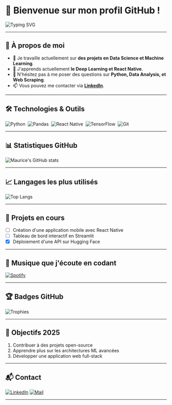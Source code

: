 # 🚀 Bienvenue sur mon profil GitHub !

![Typing SVG](https://readme-typing-svg.demolab.com?font=Fira+Code&size=24&pause=1000&color=FF5733&width=435&lines=Hello%2C+world!+%F0%9F%91%8B;Bienvenue+sur+mon+profil;Je+suis+Maurice!+%F0%9F%91%BB)

---

## 🌟 À propos de moi

- 🔭 Je travaille actuellement sur **des projets en Data Science et Machine Learning**.
- 🌱 J'apprends actuellement **le Deep Learning et React Native**.
- 💬 N'hésitez pas à me poser des questions sur **Python, Data Analysis, et Web Scraping**.
- 📫 Vous pouvez me contacter via **[LinkedIn](https://www.linkedin.com/in/votreprofil/)**.

---

## 🛠️ Technologies & Outils

![Python](https://img.shields.io/badge/-Python-05122A?style=flat&logo=python)&nbsp;
![Pandas](https://img.shields.io/badge/-Pandas-05122A?style=flat&logo=pandas)&nbsp;
![React Native](https://img.shields.io/badge/-React_Native-05122A?style=flat&logo=react)&nbsp;
![TensorFlow](https://img.shields.io/badge/-TensorFlow-05122A?style=flat&logo=tensorflow)&nbsp;
![Git](https://img.shields.io/badge/-Git-05122A?style=flat&logo=git)&nbsp;

---

## 📊 Statistiques GitHub

![Maurice's GitHub stats](https://github-readme-stats.vercel.app/api?username=yourusername&show_icons=true&theme=radical)

---

## 📈 Langages les plus utilisés

![Top Langs](https://github-readme-stats.vercel.app/api/top-langs/?username=yourusername&layout=compact&theme=radical)

---

## 🚧 Projets en cours

- [ ] Création d'une application mobile avec React Native
- [ ] Tableau de bord interactif en Streamlit
- [x] Déploiement d'une API sur Hugging Face

---

## 🎵 Musique que j'écoute en codant

[![Spotify](https://novatorem-tau.vercel.app/api/spotify)](https://open.spotify.com/user/yourspotifyid)

---

## 🏆 Badges GitHub

![Trophies](https://github-profile-trophy.vercel.app/?username=yourusername&theme=darkhub&margin-w=15&margin-h=15)

---

## 🏁 Objectifs 2025

1. Contribuer à des projets open-source
2. Apprendre plus sur les architectures ML avancées
3. Développer une application web full-stack

---

## 📬 Contact

[![LinkedIn](https://img.shields.io/badge/-LinkedIn-0077B5?style=flat&logo=LinkedIn&logoColor=white)](https://www.linkedin.com/in/votreprofil/)
[![Mail](https://img.shields.io/badge/-Email-D14836?style=flat&logo=Gmail&logoColor=white)](mailto:votremail@gmail.com)

---
